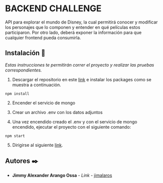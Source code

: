 # BACKEND CHALLENGE

API para explorar el mundo de Disney, la cual permitirá conocer y modificar los personajes que lo componen y entender en qué películas estos participaron. Por otro lado, deberá exponer la información para que cualquier frontend pueda consumirla. 

## Instalación 🔧

_Estas instrucciones te permitirán correr el proyecto y realizar las pruebas correspondientes._

1. Descargar el repositorio en este [link](https://github.com/jimalaros/alkemy-backend) e instalar los packages como se muestra a continuación.

```
npm install
```

2. Encender el servicio de mongo

3. Crear un archivo .env con los datos adjuntos

4. Una vez encendido creado el .env y con el servicio de mongo encendido, ejecutar el proyecto con el siguiente comando:

```
npm start
```

5. Dirigirse al siguiente [link](http://localhost:5000/api).

## Autores ✒️

* **Jimmy Alexander Arango Ossa** - *Link* - [jimalaros](https://github.com/jimalaros/alkemy-backend)
